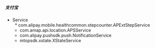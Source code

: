 
##### 支付宝  
  - Service  
    * com.alipay.mobile.healthcommon.stepcounter.APExtStepService  
    * com.amap.api.location.APSService  
    * com.alipay.pushsdk.push.NotificationService  
    * mtopsdk.xstate.XStateService  
